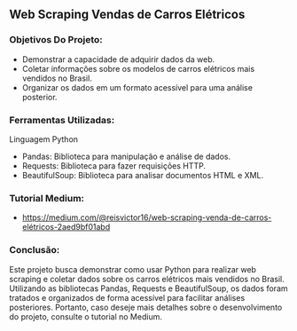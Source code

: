 ## Web Scraping Vendas de Carros Elétricos 

### Objetivos Do Projeto:
* Demonstrar a capacidade de adquirir dados da web. 
* Coletar informações sobre os modelos de carros elétricos mais vendidos no Brasil.
* Organizar os dados em um formato acessível para uma análise posterior. 

### Ferramentas Utilizadas:

Linguagem Python

* Pandas: Biblioteca para manipulação e análise de dados.
* Requests: Biblioteca para fazer requisições HTTP.
* BeautifulSoup: Biblioteca para analisar documentos HTML e XML.

### Tutorial Medium:

* https://medium.com/@reisvictor16/web-scraping-venda-de-carros-elétricos-2aed9bf01abd

### Conclusão:

Este projeto busca demonstrar como usar Python para realizar web scraping e coletar dados sobre os carros elétricos mais vendidos no Brasil. Utilizando as bibliotecas Pandas, Requests e BeautifulSoup, os dados foram tratados e organizados de forma acessível para facilitar análises posteriores. Portanto, caso deseje mais detalhes sobre o desenvolvimento do projeto, consulte o tutorial no Medium.
